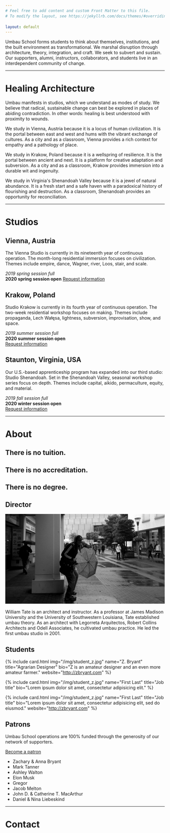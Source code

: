 ```yaml
---
# Feel free to add content and custom Front Matter to this file.
# To modify the layout, see https://jekyllrb.com/docs/themes/#overriding-theme-defaults

layout: default
---
```


Umbau School forms students to think about themselves, institutions, and the built environment as transformational. We marshal disruption through architecture, theory, integration, and craft. We seek to subvert and sustain. Our supporters, alumni, instructors, collaborators, and students live in an interdependent community of change.

***
   
# Healing Architecture
        
Umbau manifests in studios, which we understand as modes of study. We believe that radical, sustainable change can best be explored in places of abiding contradiction. In other words: healing is best understood with proximity to wounds.   

We study in Vienna, Austria because it is a locus of human civilization. It is the portal between east and west and hums with the vibrant exchange of cultures. As a city and as a classroom, Vienna provides a rich context for empathy and a pathology of place.  

<div class="deco"></div>

We study in Krakow, Poland because it is a wellspring of resilience. It is the portal between ancient and next. It is a platform for creative adaptation and subversion. As a city and as a classroom, Krakow provides immersion into a durable wit and ingenuity.  

We study in Virginia's Shenandoah Valley because it is a jewel of natural abundance. It is a fresh start and a safe haven with a paradoxical history of flourishing and destruction. As a classroom, Shenandoah provides an opportunity for reconciliation.   
  
*** 
 
# Studios

<section class="studio" data-studio="vienna" markdown="1">

## Vienna, Austria
The Vienna Studio is currently in its nineteenth year of continuous operation. The month-long residential immersion focuses on civilization. Themes include empire, dance, Wagner, river, Loos, stair, and scale.
   
_2019 spring session full_    
**2020 spring session open** 
<a class="btn" href="#">Request information</a>

</section>

<div class="deco-right"></div>

<section class="studio" data-studio="krakow" markdown="1">
   
## Krakow, Poland
Studio Krakow is currently in its fourth year of continuous operation. The two-week residential workshop focuses on making. Themes include propaganda, Lech Wałęsa, lightness, subversion, improvisation, show, and space.
  
_2019 summer session full_   
**2020 summer session open**   
<a class="btn" href="#">Request information</a>

</section>


<section class="studio" data-studio="staunton" markdown="1">

## Staunton, Virginia, USA
Our U.S.-based apprenticeship program has expanded into our third studio: Studio Shenandoah. Set in the Shenandoah Valley, seasonal workshop series focus on depth. Themes include capital, aikido, permaculture, equity, and material.
    
_2019 fall session full_    
**2020 winter session open**    
<a class="btn" href="#">Request information</a> 

</section>

***     

# About

## There is no tuition.

## There is no accreditation.   
  
## There is no degree.    
   
   
## Director

<img class="img--full" src="/img/Tate.jpg" alt="William Tate">

<div class="deco"></div>

William Tate is an architect and instructor. As a professor at James Madison University and the University of Southwestern Louisiana, Tate established umbau theory. As an architect with Legorreta Arquitectos, Robert Collins Architects and Odell Associates, he cultivated umbau practice. He led the first umbau studio in 2001.

   
## Students  

<div class="person-grid">

{% include card.html
    img="/img/student_z.jpg"
    name="Z. Bryant"
    title="Agrarian Designer"
    bio="Z is an amateur designer and an even more amateur farmer."
    website="http://zbryant.com"
%}

{% include card.html
    img="/img/student_z.jpg"
    name="First Last"
    title="Job title"
    bio="Lorem ipsum dolor sit amet, consectetur adipisicing elit."
%}

{% include card.html
    img="/img/student_z.jpg"
    name="First Last"
    title="Job title"
    bio="Lorem ipsum dolor sit amet, consectetur adipisicing elit, sed do eiusmod."
    website="http://zbryant.com"
%}

</div>

  
## Patrons

Umbau School operations are 100% funded through the generosity of our network of supporters.   

<div class="deco-right"></div>

<a class="btn" href="#">Become a patron</a>

<ul class="patron-list">
  <li>Zachary & Anna Bryant</li>
  <li>Mark Tanner</li>
  <li>Ashley Walton</li>
  <li>Elon Musk</li>
  <li>Gregor</li>
  <li>Jacob Melton</li>
  <li>John D. & Catherine T. MacArthur</li>
  <li>Daniel & Nina Liebeskind</li>
</ul>

***   
   
# Contact
